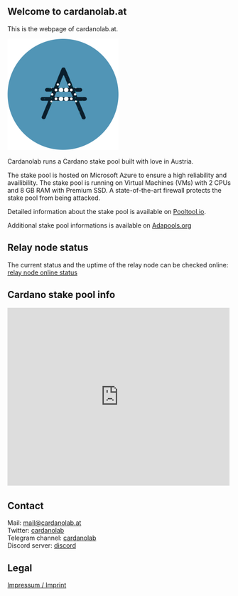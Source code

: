 ## Welcome to cardanolab.at

This is the webpage of cardanolab.at.

![](cardanolab-hp.png)

Cardanolab runs a Cardano stake pool built with love in Austria.

The stake pool is hosted on Microsoft Azure to ensure a high reliability and availibility. The stake pool is running on Virtual Machines (VMs) with 2 CPUs and 8 GB RAM with Premium SSD. A state-of-the-art firewall protects the stake pool from being attacked.

Detailed information about the stake pool is available on [Pooltool.io](https://pooltool.io/pool/1b802032c4b0a260000cf5a36a30d0749baae45e9392626daea1cd05/blocks).

Additional stake pool informations is available on [Adapools.org](https://adapools.org/pool/1b802032c4b0a260000cf5a36a30d0749baae45e9392626daea1cd05)

## Relay node status

The current status and the uptime of the relay node can be checked online: [relay node online status](https://status.cardanolab.at/)

## Cardano stake pool info

<iframe width="500" height="400" frameborder="0" src="https://js.adapools.org/widget.html?pool=1b802032c4b0a260000cf5a36a30d0749baae45e9392626daea1cd05"><a href="https://adapools.org/pool/1b802032c4b0a260000cf5a36a30d0749baae45e9392626daea1cd05">Detail</a></iframe>

## Contact

Mail: [mail@cardanolab.at](mailto:mail@cardanolab.at)  
Twitter: [cardanolab](https://twitter.com/cardanolab)  
Telegram channel: [cardanolab](https://t.me/cardanolab)  
Discord server: [discord](https://discord.gg/VXPGEem)

## Legal
[Impressum / Imprint](https://cardanolab.at/impressum.html)
